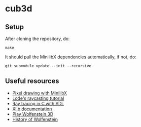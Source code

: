 # cub3d

## Setup

After cloning the repository, do:
```
make
```
It should pull the MinilibX dependencies automatically, if not, do:
```
git submodule update --init --recursive
```

## Useful resources

- [Pixel drawing with MinilibX](https://aurelienbrabant.fr/blog/pixel-drawing-with-the-minilibx)
- [Lode's raycasting tutorial](https://lodev.org/cgtutor/raycasting.html)
- [Ray tracing in C with SDL](https://www.youtube.com/watch?v=2BLRLuczykM)
- [Xlib documentation](https://www.x.org/releases/current/doc/libX11/libX11/libX11.html)
- [Play Wolfenstein 3D](http://users.atw.hu/wolf3d/)
- [History of Wolfenstein](https://www.youtube.com/watch?v=S1qD9JRk5vM)
